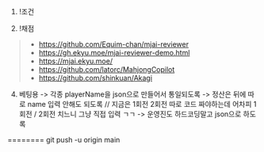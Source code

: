 1. !조건

3. !채점
> - https://github.com/Equim-chan/mjai-reviewer
> - https://gh.ekyu.moe/mjai-reviewer-demo.html
> - https://mjai.ekyu.moe/
> - https://github.com/latorc/MahjongCopilot
> - https://github.com/shinkuan/Akagi

4. 베팅용
-> 각종 playerName을 json으로 만들어서 통일되도록
-> 정산은 뒤에 따로 name 입력 안해도 되도록 // 지금은 1회전 2회전 따로 코드 짜야하는데 어차피 1회전 / 2회전 치느니 그냥 직접 입력 ㄱㄱ
-> 운영진도 하드코딩말고 json으로 하도록

========
git push -u origin main
